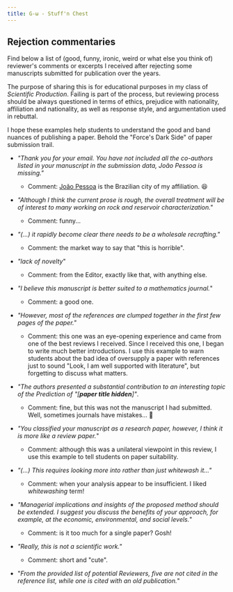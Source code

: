 ```yaml
---
title: G-ω - Stuff'n Chest
---
```


## Rejection commentaries

Find below a list of (good, funny, ironic, weird or what else you think of) reviewer's comments or excerpts I received after rejecting some manuscripts submitted for publication over the years. 

The purpose of sharing this is for educational purposes in my class of _Scientific Production_. Failing is part of the process, but reviewing process should be always questioned in terms of ethics, prejudice with nationality, affiliation and nationality, as well as response style, and argumentation used in rebuttal. 

I hope these examples help students to understand the good and band nuances of publishing a paper. Behold the "Force's Dark Side" of paper submission trail.

- _"Thank you for your email. You have not included all the co-authors listed in your manuscript in the submission data, João Pessoa is missing."_ 
	- Comment: [João Pessoa](https://goo.gl/maps/utMGBMfW1JcA1hCC8) is the Brazilian city of my affiliation. <span> &#128518; </span>

- _"Although I think the current prose is rough, the overall treatment will be of interest to many working on rock and reservoir characterization."_
	- Comment: funny...

- _"(...) it rapidly become clear there needs to be a wholesale recrafting."_
	- Comment: the market way to say that "this is horrible". 

- _"lack of novelty_"
	- Comment: from the Editor, exactly like that, with anything else.

- _"I believe this manuscript is better suited to a mathematics journal._" 
	- Comment: a good one.

- _"However, most of the references are clumped together in the first few pages of the paper."_
	- Comment: this one was an eye-opening experience and came from one of the best reviews I received. Since I received this one, I began to write much better introductions. I use this example to warn students about the bad idea of oversupply a paper with references just to sound "Look, I am well supported with literature", but forgetting to discuss what matters.  

- _"The authors presented a substantial contribution to an interesting topic of the Prediction of "[**paper title hidden**]"_.
	- Comment: fine, but this was not the manuscript I had submitted. Well, sometimes journals have mistakes... <span> &#129488; </span>

- _"You classified your manuscript as a research paper, however, I think it is more like a review paper._"
	- Comment: although this was a unilateral viewpoint in this review, I use this example to tell students on paper suitability.

- _"(...) This requires looking more into rather than just whitewash it..."_
	- Comment: when your analysis appear to be insufficient. I liked _whitewashing_ term!

- _"Managerial implications and insights of the proposed method should be extended. I suggest you discuss the benefits of your approach, for example, at the economic, environmental, and social levels._"
	- Comment: is it too much for a single paper? Gosh!

- _"Really, this is not a scientific work."_
	- Comment: short and "cute".

-  "_From the provided list of potential Reviewers, five are not cited in the reference list, while one is cited with an old publication._"
